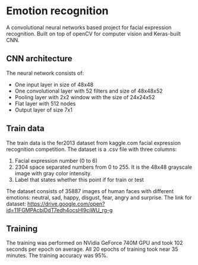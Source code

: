 # Emotion recognition
A convolutional neural networks based project for facial expression recognition.
Built on top of openCV for computer vision and Keras-built CNN.

## CNN architecture
The neural network consists of: 
- One input layer in size of 48x48
- One convolutional layer with 52 filters and size of 48x48x52
- Pooling layer with 2x2 window with the size of 24x24x52
- Flat layer with 512 nodes
- Output layer of size 7x1

## Train data
The train data is the fer2013 dataset from kaggle.com facial expression recognition competition. 
The dataset is a .csv file with three columns:
1. Facial expression number (0 to 6)
2. 2304 space separated numbers from 0 to 255. It is the 48x48 grayscale image with gray color intensity.
3. Label that states whether this point if for train or test

The dataset consists of 35887 images of human faces with different emotions: neutral, sad, happy, disgust, fear, angry and surprise.
The link for dataset: https://drive.google.com/open?id=11FGMPAcbjDdT7edh4ocsHl9cjWU_rg-g

## Training
The training was performed on NVidia GeForce 740M GPU and took 102 seconds per epoch on average. All 20 epochs of training took near 35 minutes. The training accuracy was 95%. 
